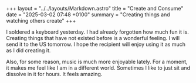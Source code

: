 +++
layout = "../../layouts/Markdown.astro"
title = "Create and Consume"
date = "2025-03-02 07:48 +0100"
summary = "Creating things and watching others create"
+++

I soldered a keyboard yesterday. I had already forgotten how much fun it is. Creating things that have not existed before is a wonderful feeling. I will send it to the US tomorrow. I hope the recipient will enjoy using it as much as I did creating it.

Also, for some reason, music is much more enjoyable lately. For a moment, it makes me feel like I am in a different world. Sometimes I like to just sit and dissolve in it for hours. It feels amazing.